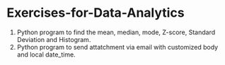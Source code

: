 # Exercises-for-Data-Analytics

1. Python program to find the mean, median, mode, Z-score, Standard Deviation and Histogram.
2. Python program to send attatchment via email with customized body and local date_time.
